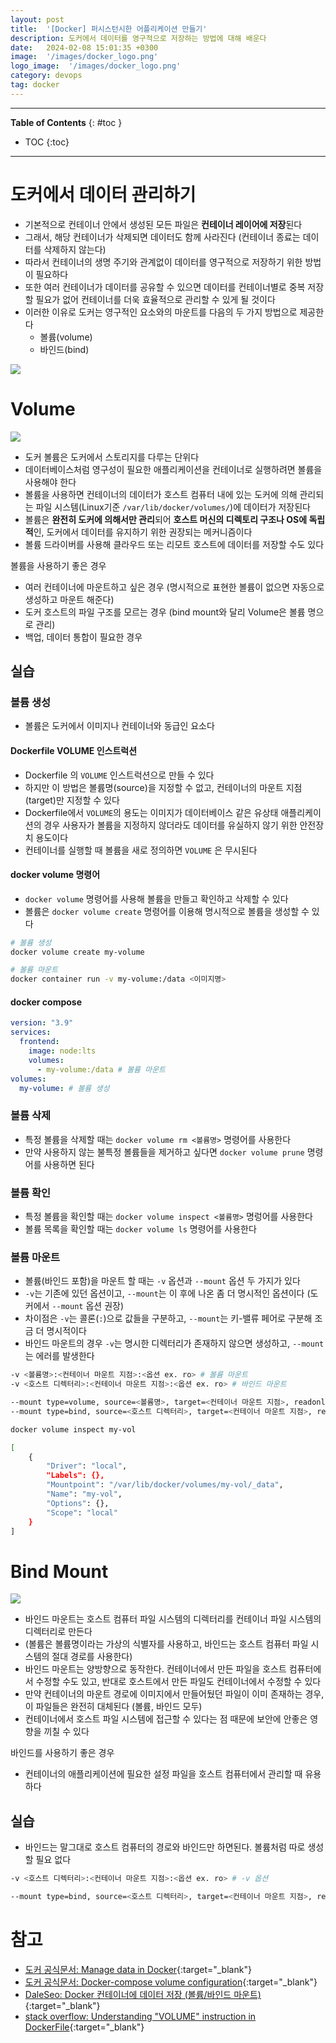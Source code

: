 ```yaml
---
layout: post
title:  '[Docker] 퍼시스턴시한 어플리케이션 만들기'
description: 도커에서 데이터를 영구적으로 저장하는 방법에 대해 배운다
date:   2024-02-08 15:01:35 +0300
image:  '/images/docker_logo.png'
logo_image:  '/images/docker_logo.png'
category: devops
tag: docker
---
```

---

**Table of Contents**
{: #toc }
*  TOC
{:toc}

---

# 도커에서 데이터 관리하기  

- 기본적으로 컨테이너 안에서 생성된 모든 파일은 **컨테이너 레이어에 저장**된다
- 그래서, 해당 컨테이너가 삭제되면 데이터도 함께 사라진다 (컨테이너 종료는 데이터를 삭제하지 않는다)
- 따라서 컨테이너의 생명 주기와 관계없이 데이터를 영구적으로 저장하기 위한 방법이 필요하다
- 또한 여러 컨테이너가 데이터를 공유할 수 있으면 데이터를 컨테이너별로 중복 저장할 필요가 없어 컨테이너를 더욱 효율적으로 관리할 수 있게 될 것이다  
- 이러한 이유로 도커는 영구적인 요소와의 마운트를 다음의 두 가지 방법으로 제공한다
  - 볼륨(volume)
  - 바인드(bind)

![](../../images/docker_17.png)  


# Volume  

![](../../images/docker_18.png)  

- 도커 볼륨은 도커에서 스토리지를 다루는 단위다
- 데이터베이스처럼 영구성이 필요한 애플리케이션을 컨테이너로 실행하려면 볼륨을 사용해야 한다
- 볼륨을 사용하면 컨테이너의 데이터가 호스트 컴퓨터 내에 있는 도커에 의해 관리되는 파일 시스템(Linux기준 `/var/lib/docker/volumes/`)에 데이터가 저장된다
- 볼륨은 **완전히 도커에 의해서만 관리**되어 **호스트 머신의 디렉토리 구조나 OS에 독립적**인, 도커에서 데이터를 유지하기 위한 권장되는 메커니즘이다  
- 볼륨 드라이버를 사용해 클라우드 또는 리모트 호스트에 데이터를 저장할 수도 있다


<div class="bell-para">
    <div class="bell-bar">
      <i class="fa-solid fa-bell"></i>
      볼륨을 사용하기 좋은 경우  
    </div>
    <div class="bell-content">
      <ul>
        <li>여러 컨테이너에 마운트하고 싶은 경우 (명시적으로 표현한 볼륨이 없으면 자동으로 생성하고 마운트 해준다)</li>
        <li>도커 호스트의 파일 구조를 모르는 경우 (bind mount와 달리 Volume은 볼륨 명으로 관리)</li>
        <li>백업, 데이터 통합이 필요한 경우</li>
      </ul>
    </div>
</div>

## 실습

### 볼륨 생성

- 볼륨은 도커에서 이미지나 컨테이너와 동급인 요소다

#### Dockerfile VOLUME 인스트럭션

- Dockerfile 의 `VOLUME` 인스트럭션으로 만들 수 있다
- 하지만 이 방법은 볼륨명(source)을 지정할 수 없고, 컨테이너의 마운트 지점(target)만 지정할 수 있다
- Dockerfile에서 `VOLUME`의 용도는 이미지가 데이터베이스 같은 유상태 애플리케이션의 경우 사용자가 볼륨을 지정하지 않더라도 데이터를 유실하지 않기 위한 안전장치 용도이다
- 컨테이너를 실행할 때 볼륨을 새로 정의하면 `VOLUME` 은 무시된다

#### docker volume 명령어

- `docker volume` 명령어를 사용해 볼륨을 만들고 확인하고 삭제할 수 있다
- 볼륨은 `docker volume create` 명령어를 이용해 명시적으로 볼륨을 생성할 수 있다

```sh
# 볼륨 생성
docker volume create my-volume

# 볼륨 마운트
docker container run -v my-volume:/data <이미지명>
```

#### docker compose


```yml
version: "3.9"
services:
  frontend:
    image: node:lts
    volumes:
      - my-volume:/data # 볼륨 마운트
volumes:
  my-volume: # 볼륨 생성
```

### 볼륨 삭제

- 특정 볼륨을 삭제할 때는 `docker volume rm <볼륨명>` 명령어를 사용한다
- 만약 사용하지 않는 불특정 볼륨들을 제거하고 싶다면 `docker volume prune` 명령어를 사용하면 된다

### 볼륨 확인

- 특정 볼륨을 확인할 때는 `docker volume inspect <볼륨명>` 명렁어를 사용한다
- 볼륨 목록을 확인할 때는 `docker volume ls` 명령어를 사용한다

### 볼륨 마운트

- 볼륨(바인드 포함)을 마운트 할 때는 `-v` 옵션과 `--mount` 옵션 두 가지가 있다
- `-v`는 기존에 있던 옵션이고, `--mount`는 이 후에 나온 좀 더 명시적인 옵션이다 (도커에서 `--mount` 옵션 권장)
- 차이점은 `-v`는 콜론(`:`)으로 값들을 구분하고, `--mount`는 키-밸류 페어로 구분해 조금 더 명시적이다
- 바인드 마운트의 경우 `-v`는 명시한 디렉터리가 존재하지 않으면 생성하고, `--mount`는 에러를 발생한다

```sh
-v <볼륨명>:<컨테이너 마운트 지점>:<옵션 ex. ro> # 볼륨 마운트
-v <호스트 디렉터리>:<컨테이너 마운트 지점>:<옵션 ex. ro> # 바인드 마운트

--mount type=volume, source=<볼륨명>, target=<컨테이너 마운트 지점>, readonly # 볼륨 마운트
--mount type=bind, source=<호스트 디렉터리>, target=<컨테이너 마운트 지점>, readonly # 바인드 마운트
```

```sh
docker volume inspect my-vol

[
    {
        "Driver": "local",
        "Labels": {},
        "Mountpoint": "/var/lib/docker/volumes/my-vol/_data",
        "Name": "my-vol",
        "Options": {},
        "Scope": "local"
    }
]
```

# Bind Mount

![](../../images/docker_19.png)  


- 바인드 마운트는 호스트 컴퓨터 파일 시스템의 디렉터리를 컨테이너 파일 시스템의 디렉터리로 만든다
- (볼륨은 볼륨명이라는 가상의 식별자를 사용하고, 바인드는 호스트 컴퓨터 파일 시스템의 절대 경로를 사용한다)
- 바인드 마운트는 양방향으로 동작한다. 컨테이너에서 만든 파일을 호스트 컴퓨터에서 수정할 수도 있고, 반대로 호스트에서 만든 파일도 컨테이너에서 수정할 수 있다
- 만약 컨테이너의 마운트 경로에 이미지에서 만들어뒀던 파일이 이미 존재하는 경우, 이 파일들은 완전히 대체된다 (볼륨, 바인드 모두)
- 컨테이너에서 호스트 파일 시스템에 접근할 수 있다는 점 때문에 보안에 안좋은 영향을 끼칠 수 있다

<div class="bell-para">
    <div class="bell-bar">
      <i class="fa-solid fa-bell"></i>
      바인드를 사용하기 좋은 경우  
    </div>
    <div class="bell-content">
      <ul>
        <li>컨테이너의 애플리케이션에 필요한 설정 파일을 호스트 컴퓨터에서 관리할 때 유용하다</li>
      </ul>
    </div>
</div>

## 실습

- 바인드는 말그대로 호스트 컴퓨터의 경로와 바인드만 하면된다. 볼륨처럼 따로 생성할 필요 없다

```sh
-v <호스트 디렉터리>:<컨테이너 마운트 지점>:<옵션 ex. ro> # -v 옵션

--mount type=bind, source=<호스트 디렉터리>, target=<컨테이너 마운트 지점>, readonly # --mount 옵션 (권장방식)
```

# 참고

- [도커 공식문서: Manage data in Docker](https://docs.docker.com/storage/){:target="_blank"}
- [도커 공식문서: Docker-compose volume configuration](https://docs.docker.com/compose/compose-file/compose-file-v3/#volume-configuration-reference){:target="_blank"}
- [DaleSeo: Docker 컨테이너에 데이터 저장 (볼륨/바인드 마운트)](https://www.daleseo.com/docker-volumes-bind-mounts/){:target="_blank"}
- [stack overflow: Understanding "VOLUME" instruction in DockerFile](https://stackoverflow.com/questions/41935435/understanding-volume-instruction-in-dockerfile){:target="_blank"}
